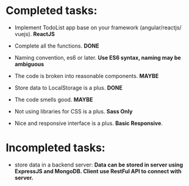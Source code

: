 
# Completed tasks:

- Implement TodoList app base on your framework (angular/reactjs/ vuejs). **ReactJS**

- Complete all the functions. **DONE**

- Naming convention, es6 or later. **Use ES6 syntax,  naming may be ambiguous**

- The code is broken into reasonable components. **MAYBE**

- Store data to LocalStorage is a plus. **DONE**

- The code smells good. **MAYBE**

- Not using libraries for CSS is a plus. **Sass Only**

- Nice and responsive interface is a plus.  **Basic Responsive**.
# Incompleted tasks:
- store data in a backend server: **Data can be stored in server using ExpressJS and MongoDB. Client use RestFul API to connect with server.**